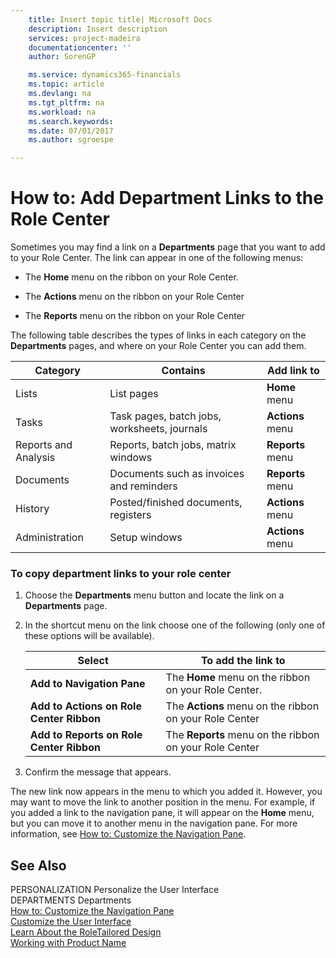 ```yaml
---
    title: Insert topic title| Microsoft Docs
    description: Insert description
    services: project-madeira
    documentationcenter: ''
    author: SorenGP

    ms.service: dynamics365-financials
    ms.topic: article
    ms.devlang: na
    ms.tgt_pltfrm: na
    ms.workload: na
    ms.search.keywords:
    ms.date: 07/01/2017
    ms.author: sgroespe

---
```

# How to: Add Department Links to the Role Center
Sometimes you may find a link on a **Departments** page that you want to add to your Role Center. The link can appear in one of the following menus:  
  
-   The **Home** menu on the ribbon on your Role Center.  
  
-   The **Actions** menu on the ribbon on your Role Center  
  
-   The **Reports** menu on the ribbon on your Role Center  
  
 The following table describes the types of links in each category on the **Departments** pages, and where on your Role Center you can add them.  
  
|**Category**|**Contains**|**Add link to**|  
|------------------|------------------|---------------------|  
|Lists|List pages|**Home** menu|  
|Tasks|Task pages, batch jobs, worksheets, journals|**Actions** menu|  
|Reports and Analysis|Reports, batch jobs, matrix windows|**Reports** menu|  
|Documents|Documents such as invoices and reminders|**Reports** menu|  
|History|Posted/finished documents, registers|**Actions** menu|  
|Administration|Setup windows|**Actions** menu|  
  
### To copy department links to your role center  
  
1.  Choose the **Departments** menu button and locate the link on a **Departments** page.  
  
2.  In the shortcut menu on the link choose one of the following (only one of these options will be available).  
  
    |**Select**|**To add the link to**|  
    |----------------|----------------------------|  
    |**Add to Navigation Pane**|The **Home** menu on the ribbon on your Role Center.|  
    |**Add to Actions on Role Center Ribbon**|The **Actions** menu on the ribbon on your Role Center|  
    |**Add to Reports on Role Center Ribbon**|The **Reports** menu on the ribbon on your Role Center|  
  
3.  Confirm the message that appears.  
  
 The new link now appears in the menu to which you added it. However, you may want to move the link to another position in the menu. For example, if you added a link to the navigation pane, it will appear on the **Home** menu, but you can move it to another menu in the navigation pane. For more information, see [How to: Customize the Navigation Pane](../how-to-customize-the-navigation-pane.md).  
  
## See Also  
 PERSONALIZATION Personalize the User Interface   
 DEPARTMENTS Departments   
 [How to: Customize the Navigation Pane](../how-to-customize-the-navigation-pane.md)   
 [Customize the User Interface](../customize-the-user-interface.md)   
 [Learn About the RoleTailored Design](../learn-about-the-roletailored-design.md)   
 [Working with Product Name](../working-with-$-p_1-product-name-$-.md)